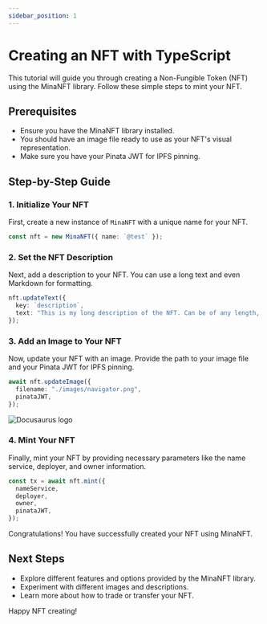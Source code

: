 ```yaml
---
sidebar_position: 1
---
```


# Creating an NFT with TypeScript

This tutorial will guide you through creating a Non-Fungible Token (NFT) using the MinaNFT library. Follow these simple steps to mint your NFT.

## Prerequisites

- Ensure you have the MinaNFT library installed.
- You should have an image file ready to use as your NFT's visual representation.
- Make sure you have your Pinata JWT for IPFS pinning.

## Step-by-Step Guide

### 1. Initialize Your NFT

First, create a new instance of `MinaNFT` with a unique name for your NFT.

```typescript
const nft = new MinaNFT({ name: `@test` });
```

### 2. Set the NFT Description

Next, add a description to your NFT. You can use a long text and even Markdown for formatting.

```typescript
nft.updateText({
  key: `description`,
  text: "This is my long description of the NFT. Can be of any length, supports markdown.",
});
```

### 3. Add an Image to Your NFT

Now, update your NFT with an image. Provide the path to your image file and your Pinata JWT for IPFS pinning.

```typescript
await nft.updateImage({
  filename: "./images/navigator.png",
  pinataJWT,
});
```

![Docusaurus logo](/img/navigator.png)

### 4. Mint Your NFT

Finally, mint your NFT by providing necessary parameters like the name service, deployer, and owner information.

```typescript
const tx = await nft.mint({
  nameService,
  deployer,
  owner,
  pinataJWT,
});
```

Congratulations! You have successfully created your NFT using MinaNFT.

## Next Steps

- Explore different features and options provided by the MinaNFT library.
- Experiment with different images and descriptions.
- Learn more about how to trade or transfer your NFT.

Happy NFT creating!
